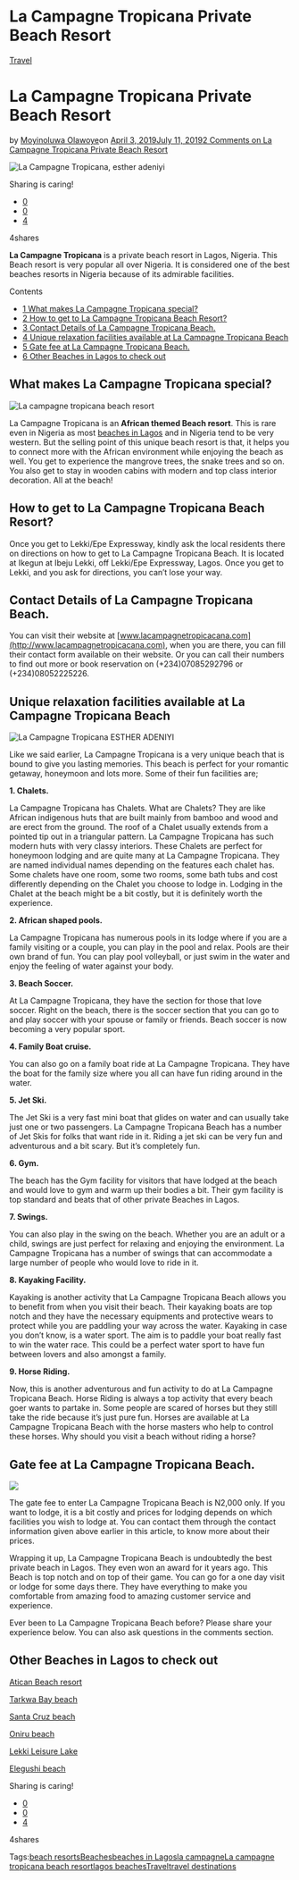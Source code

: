# La Campagne Tropicana Private Beach Resort

[Travel](https://estheradeniyi.com/category/travel/)
# La Campagne Tropicana Private Beach Resort

by [Moyinoluwa Olawoye](https://estheradeniyi.com/author/moyinolawoye/)on [April 3, 2019July 11, 2019](https://estheradeniyi.com/la-campagne-tropicana-private-beach-resort/)[2 Comments on La Campagne Tropicana Private Beach Resort](https://estheradeniyi.com/la-campagne-tropicana-private-beach-resort/#comments)

![La Campagne Tropicana, esther adeniyi](images\la-campagne-tropicana-resort-ESTHER-ADENIYI-1.jpg)

Sharing is caring!

- [0](https://www.facebook.com/sharer/sharer.php?u=https%3A%2F%2Festheradeniyi.com%2Fla-campagne-tropicana-private-beach-resort%2F&amp;t=La%20Campagne%20Tropicana%20Private%20Beach%20Resort)
- [0](https://twitter.com/intent/tweet?text=La%20Campagne%20Tropicana%20Private%20Beach%20Resort&amp;url=https%3A%2F%2Festheradeniyi.com%2Fla-campagne-tropicana-private-beach-resort%2F)
- [4](#)

4shares

**La Campagne Tropicana** is a private beach resort in Lagos, Nigeria. This Beach resort is very popular all over Nigeria. It is considered one of the best beaches resorts in Nigeria because of its admirable facilities.

Contents

- [1 What makes La Campagne Tropicana special?](#What_makes_La_Campagne_Tropicana_special)
- [2 How to get to La Campagne Tropicana Beach Resort?](#How_to_get_to_La_Campagne_Tropicana_Beach_Resort)
- [3 Contact Details of La Campagne Tropicana Beach.](#Contact_Details_of_La_Campagne_Tropicana_Beach)
- [4 Unique relaxation facilities available at La Campagne Tropicana Beach](#Unique_relaxation_facilities_available_at_La_Campagne_Tropicana_Beach)
- [5 Gate fee at La Campagne Tropicana Beach.](#Gate_fee_at_La_Campagne_Tropicana_Beach)
- [6 Other Beaches in Lagos to check out](#Other_Beaches_in_Lagos_to_check_out)

## What makes La Campagne Tropicana special?

![La campagne tropicana beach resort](images\La-Campagne.jpg)

La Campagne Tropicana is an **African themed Beach resort**. This is rare even in Nigeria as most [beaches in Lagos](https://estheradeniyi.com/tag/beaches/) and in Nigeria tend to be very western. But the selling point of this unique beach resort is that, it helps you to connect more with the African environment while enjoying the beach as well. You get to experience the mangrove trees, the snake trees and so on. You also get to stay in wooden cabins with modern and top class interior decoration. All at the beach!

## How to get to La Campagne Tropicana Beach Resort?

Once you get to Lekki/Epe Expressway, kindly ask the local residents there on directions on how to get to La Campagne Tropicana Beach. It is located at Ikegun at Ibeju Lekki, off Lekki/Epe Expressway, Lagos. Once you get to Lekki, and you ask for directions, you can&#x2019;t lose your way.

## Contact Details of La Campagne Tropicana Beach.

You can visit their website at [www.lacampagnetropicacana.com](http://www.lacampagnetropicacana.com), when you are there, you can fill their contact form available on their website. Or you can call their numbers to find out more or book reservation on (+234)07085292796 or (+234)08052225226.

## Unique relaxation facilities available at La Campagne Tropicana Beach

![La Campagne Tropicana ESTHER ADENIYI](images\la-campagne-tropicana-resort-ESTHER-ADENIYI.jpg)

Like we said earlier, La Campagne Tropicana is a very unique beach that is bound to give you lasting memories. This beach is perfect for your romantic getaway, honeymoon and lots more. Some of their fun facilities are;

**1. Chalets.**

La Campagne Tropicana has Chalets. What are Chalets? They are like African indigenous huts that are built mainly from bamboo and wood and are erect from the ground. The roof of a Chalet usually extends from a pointed tip out in a triangular pattern. La Campagne Tropicana has such modern huts with very classy interiors. These Chalets are perfect for honeymoon lodging and are quite many at La Campagne Tropicana. They are named individual names depending on the features each chalet has. Some chalets have one room, some two rooms, some bath tubs and cost differently depending on the Chalet you choose to lodge in. Lodging in the Chalet at the beach might be a bit costly, but it is definitely worth the experience.

**2. African shaped pools.**

La Campagne Tropicana has numerous pools in its lodge where if you are a family visiting or a couple, you can play in the pool and relax. Pools are their own brand of fun. You can play pool volleyball, or just swim in the water and enjoy the feeling of water against your body.

**3. Beach Soccer.**

At La Campagne Tropicana, they have the section for those that love soccer. Right on the beach, there is the soccer section that you can go to and play soccer with your spouse or family or friends. Beach soccer is now becoming a very popular sport.

**4. Family Boat cruise.**

You can also go on a family boat ride at La Campagne Tropicana. They have the boat for the family size where you all can have fun riding around in the water.

**5. Jet Ski.**

The Jet Ski is a very fast mini boat that glides on water and can usually take just one or two passengers. La Campagne Tropicana Beach has a number of Jet Skis for folks that want ride in it. Riding a jet ski can be very fun and adventurous and a bit scary. But it&#x2019;s completely fun.

**6. Gym.**

The beach has the Gym facility for visitors that have lodged at the beach and would love to gym and warm up their bodies a bit. Their gym facility is top standard and beats that of other private Beaches in Lagos.

**7. Swings.**

You can also play in the swing on the beach. Whether you are an adult or a child, swings are just perfect for relaxing and enjoying the environment. La Campagne Tropicana has a number of swings that can accommodate a large number of people who would love to ride in it.

**8. Kayaking Facility.**

Kayaking is another activity that La Campagne Tropicana Beach allows you to benefit from when you visit their beach. Their kayaking boats are top notch and they have the necessary equipments and protective wears to protect while you are paddling your way across the water. Kayaking in case you don&#x2019;t know, is a water sport. The aim is to paddle your boat really fast to win the water race. This could be a perfect water sport to have fun between lovers and also amongst a family.

**9. Horse Riding.**

Now, this is another adventurous and fun activity to do at La Campagne Tropicana Beach. Horse Riding is always a top activity that every beach goer wants to partake in. Some people are scared of horses but they still take the ride because it&#x2019;s just pure fun. Horses are available at La Campagne Tropicana Beach with the horse masters who help to control these horses. Why should you visit a beach without riding a horse?

## Gate fee at La Campagne Tropicana Beach.

![](https://estheradeniyi.com/wp-content/uploads/2019/03/LA-CAMPAGNE.jpg)

The gate fee to enter La Campagne Tropicana Beach is N2,000 only. If you want to lodge, it is a bit costly and prices for lodging depends on which facilities you wish to lodge at. You can contact them through the contact information given above earlier in this article, to know more about their prices.

Wrapping it up, La Campagne Tropicana Beach is undoubtedly the best private beach in Lagos. They even won an award for it years ago. This Beach is top notch and on top of their game. You can go for a one day visit or lodge for some days there. They have everything to make you comfortable from amazing food to amazing customer service and experience.

Ever been to La Campagne Tropicana Beach before? Please share your experience below. You can also ask questions in the comments section.

## Other Beaches in Lagos to check out

[Atican Beach resort](https://estheradeniyi.com/atican-beach-resort/)

[Tarkwa Bay beach](https://estheradeniyi.com/tarkwa-bay-beach/)

[Santa Cruz beach](https://estheradeniyi.com/santa-cruz-beach-lagos/)

[Oniru beach](https://estheradeniyi.com/oniru-beach/)

[Lekki Leisure Lake](https://estheradeniyi.com/my-lekki-leisure-lake-review/)

[Elegushi beach](https://estheradeniyi.com/elegushi-beach/)

Sharing is caring!

- [0](https://www.facebook.com/sharer/sharer.php?u=https%3A%2F%2Festheradeniyi.com%2Fla-campagne-tropicana-private-beach-resort%2F&amp;t=La%20Campagne%20Tropicana%20Private%20Beach%20Resort)
- [0](https://twitter.com/intent/tweet?text=La%20Campagne%20Tropicana%20Private%20Beach%20Resort&amp;url=https%3A%2F%2Festheradeniyi.com%2Fla-campagne-tropicana-private-beach-resort%2F)
- [4](#)

4shares

Tags:[beach resorts](https://estheradeniyi.com/tag/beach-resorts/)[Beaches](https://estheradeniyi.com/tag/beaches/)[beaches in Lagos](https://estheradeniyi.com/tag/beaches-in-lagos/)[la campagne](https://estheradeniyi.com/tag/la-campagne/)[La campagne tropicana beach resort](https://estheradeniyi.com/tag/la-campagne-tropicana-beach-resort/)[lagos beaches](https://estheradeniyi.com/tag/lagos-beaches/)[Travel](https://estheradeniyi.com/tag/travel/)[travel destinations](https://estheradeniyi.com/tag/travel-destinations/)
